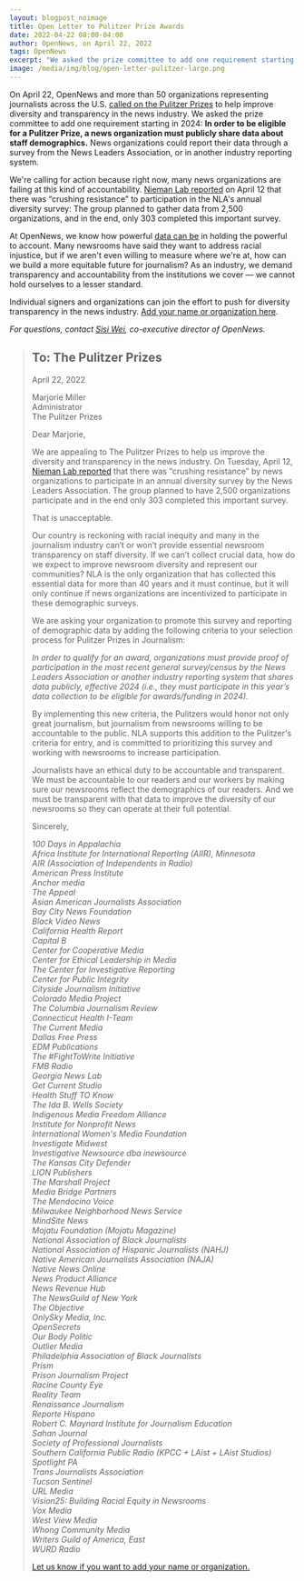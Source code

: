 ```yaml
---
layout: blogpost_noimage
title: Open Letter to Pulitzer Prize Awards
date: 2022-04-22 08:00-04:00
author: OpenNews, on April 22, 2022
tags: OpenNews
excerpt: "We asked the prize committee to add one requirement starting in 2024: In order to be eligible for a Pulitzer Prize, a news organization must publicly share data about staff demographics."
image: /media/img/blog/open-letter-pulitzer-large.png
---
```


On April 22, OpenNews and more than 50 organizations representing journalists across the U.S. [called on the Pulitzer Prizes](https://docs.google.com/document/d/1MgJNiUZlLSARhpHVZV2wavU32dIuPrVooP-40pC5Jdc/edit) to help improve diversity and transparency in the news industry. We asked the prize committee to add one requirement starting in 2024: **In order to be eligible for a Pulitzer Prize, a news organization must publicly share data about staff demographics.** News organizations could report their data through a survey from the News Leaders Association, or in another industry reporting system.

We're calling for action because right now, many news organizations are failing at this kind of accountability. [Nieman Lab reported](https://www.niemanlab.org/2022/04/crushing-resistance-yet-again-newsrooms-arent-showing-up-to-the-industrys-largest-diversity-survey/) on April 12 that there was “crushing resistance” to participation in the NLA's annual diversity survey: The group planned to gather data from 2,500 organizations, and in the end, only 303 completed this important survey.

At OpenNews, we know how powerful [data can be](https://postguild.org/2022-pay-study/) in holding the powerful to account. Many newsrooms have said they want to address racial injustice, but if we aren't even willing to measure where we're at, how can we build a more equitable future for journalism? As an industry, we demand transparency and accountability from the institutions we cover — we cannot hold ourselves to a lesser standard.

Individual signers and organizations can join the effort to push for diversity transparency in the news industry. [Add your name or organization here](https://docs.google.com/forms/d/e/1FAIpQLSf0xdcKW2AQzLM8eeZH9w71b6YN_TosGUF2Y-lrlvCuy9YWpQ/viewform). 

<em>For questions, contact [Sisi Wei](mailto:sisi@opennews.org), co-executive director of OpenNews.</em>

<blockquote>
<h2>To: The Pulitzer Prizes</h2>
<p>April 22, 2022</p>
<p>
Marjorie Miller
<br>Administrator
<br>The Pulitzer Prizes
</p>
<p>
Dear Marjorie,
</p>
<p>
We are appealing to The Pulitzer Prizes to help us improve the diversity and transparency in the news industry. On Tuesday, April 12, <a href="https://www.niemanlab.org/2022/04/crushing-resistance-yet-again-newsrooms-arent-showing-up-to-the-industrys-largest-diversity-survey/">Nieman Lab reported</a> that there was “crushing resistance” by news organizations to participate in an annual diversity survey by the News Leaders Association. The group planned to have 2,500 organizations participate and in the end only 303 completed this important survey.
</p>
<p>
That is unacceptable. 
</p>
<p>
Our country is reckoning with racial inequity and many in the journalism industry can’t or won’t provide essential newsroom transparency on staff diversity. If we can’t collect crucial data, how do we expect to improve newsroom diversity and represent our communities? NLA is the only organization that has collected this essential data for more than 40 years and it must continue, but it will only continue if news organizations are incentivized to participate in these demographic surveys.
</p>
<p>
We are asking your organization to promote this survey and reporting of demographic data by adding the following criteria to your selection process for Pulitzer Prizes in Journalism:
</p>
<p>
<em>In order to qualify for an award, organizations must provide proof of participation in the most recent general survey/census by the News Leaders Association or another industry reporting system that shares data publicly, effective 2024 (i.e., they must participate in this year’s data collection to be eligible for awards/funding in 2024).</em>
</p>
<p>
By implementing this new criteria, the Pulitzers would honor not only great journalism, but journalism from newsrooms willing to be accountable to the public. NLA supports this addition to the Pulitzer's criteria for entry, and is committed to prioritizing this survey and working with newsrooms to increase participation.
</p>
<p>
Journalists have an ethical duty to be accountable and transparent. We must be accountable to our readers and our workers by making sure our newsrooms reflect the demographics of our readers. And we must be transparent with that data to improve the diversity of our newsrooms so they can operate at their full potential. 
</p>
<p>Sincerely,</p>
<p><em>100 Days in Appalachia
<br>Africa Institute for International ReportIng (AIIR), Minnesota
<br>AIR (Association of Independents in Radio)
<br>American Press Institute
<br>Anchor media 
<br>The Appeal
<br>Asian American Journalists Association
<br>Bay City News Foundation
<br>Black Video News
<br>California Health Report
<br>Capital B
<br>Center for Cooperative Media
<br>Center for Ethical Leadership in Media
<br>The Center for Investigative Reporting 
<br>Center for Public Integrity
<br>Cityside Journalism Initiative        
<br>Colorado Media Project
<br>The Columbia Journalism Review
<br>Connecticut Health I-Team 
<br>The Current Media 
<br>Dallas Free Press
<br>EDM Publications
<br>The #FightToWrite Initiative
<br>FMB Radio
<br>Georgia News Lab
<br>Get Current Studio
<br>Health Stuff TO Know
<br>The Ida B. Wells Society 
<br>Indigenous Media Freedom Alliance
<br>Institute for Nonprofit News
<br>International Women's Media Foundation
<br>Investigate Midwest
<br>Investigative Newsource dba inewsource
<br>The Kansas City Defender
<br>LION Publishers
<br>The Marshall Project
<br>Media Bridge Partners
<br>The Mendocino Voice
<br>Milwaukee Neighborhood News Service
<br>MindSite News
<br>Mojatu Foundation (Mojatu Magazine)
<br>National Association of Black Journalists
<br>National Association of Hispanic Journalists (NAHJ)
<br>Native American Journalists Association (NAJA)
<br>Native News Online
<br>News Product Alliance
<br>News Revenue Hub
<br>The NewsGuild of New York
<br>The Objective
<br>OnlySky Media, Inc.
<br>OpenSecrets
<br>Our Body Politic
<br>Outlier Media 
<br>Philadelphia Association of Black Journalists
<br>Prism
<br>Prison Journalism Project
<br>Racine County Eye
<br>Reality Team
<br>Renaissance Journalism
<br>Reporte Hispano
<br>Robert C. Maynard Institute for Journalism Education
<br>Sahan Journal
<br>Society of Professional Journalists
<br>Southern California Public Radio (KPCC + LAist + LAist Studios)
<br>Spotlight PA
<br>Trans Journalists Association
<br>Tucson Sentinel
<br>URL Media
<br>Vision25: Building Racial Equity in Newsrooms
<br>Vox Media 
<br>West View Media
<br>Whong Community Media
<br>Writers Guild of America, East
<br>WURD Radio
</em></p>
<p><a href="https://docs.google.com/forms/d/e/1FAIpQLSf0xdcKW2AQzLM8eeZH9w71b6YN_TosGUF2Y-lrlvCuy9YWpQ/viewform">Let us know if you want to add your name or organization.</a></p></blockquote>